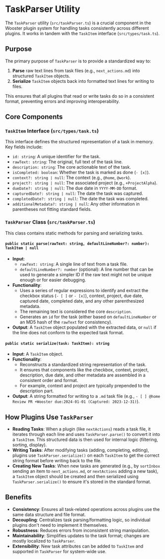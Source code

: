 # TaskParser Utility

The `TaskParser` utility (`src/taskParser.ts`) is a crucial component in the Wooster plugin system for handling tasks consistently across different plugins. It works in tandem with the `TaskItem` interface (`src/types/task.ts`).

## Purpose

The primary purpose of `TaskParser` is to provide a standardized way to:
1.  **Parse** raw text lines from task files (e.g., `next_actions.md`) into structured `TaskItem` objects.
2.  **Serialize** `TaskItem` objects back into formatted text lines for writing to files.

This ensures that all plugins that read or write tasks do so in a consistent format, preventing errors and improving interoperability.

## Core Components

### `TaskItem` Interface (`src/types/task.ts`)

This interface defines the structured representation of a task in memory. Key fields include:

*   `id: string`: A unique identifier for the task.
*   `rawText: string`: The original, full text of the task line.
*   `description: string`: The core actionable text of the task.
*   `isCompleted: boolean`: Whether the task is marked as done (`- [x]`).
*   `context?: string | null`: The context (e.g., `@home`, `@work`).
*   `project?: string | null`: The associated project (e.g., `+ProjectAlpha`).
*   `dueDate?: string | null`: The due date in `YYYY-MM-DD` format.
*   `capturedDate?: string | null`: The date the task was captured.
*   `completedDate?: string | null`: The date the task was completed.
*   `additionalMetadata?: string | null`: Any other information in parentheses not fitting standard fields.

### `TaskParser` Class (`src/taskParser.ts`)

This class contains static methods for parsing and serializing tasks.

#### `public static parse(rawText: string, defaultLineNumber?: number): TaskItem | null`

*   **Input**:
    *   `rawText: string`: A single line of text from a task file.
    *   `defaultLineNumber?: number` (optional): A line number that can be used to generate a simpler ID if the raw text might not be unique enough or for easier debugging.
*   **Functionality**:
    *   Uses a series of regular expressions to identify and extract the checkbox status (`- [ ]` or `- [x]`), context, project, due date, captured date, completed date, and any other parenthesized metadata.
    *   The remaining text is considered the core `description`.
    *   Generates an `id` for the task (either based on `defaultLineNumber` or an MD5 hash of the `rawText` for consistency).
*   **Output**: A `TaskItem` object populated with the extracted data, or `null` if the line does not conform to the expected task format.

#### `public static serialize(task: TaskItem): string`

*   **Input**: A `TaskItem` object.
*   **Functionality**:
    *   Reconstructs a standardized string representation of the task.
    *   It ensures that components like the checkbox, context, project, description, due date, and other metadata are assembled in a consistent order and format.
    *   For example, context and project are typically prepended to the description part.
*   **Output**: A string formatted for writing to a `.md` task file (e.g., `- [ ] @home Review PR +Wooster due:2024-01-01 (Captured: 2023-12-31)`).

## How Plugins Use `TaskParser`

*   **Reading Tasks**: When a plugin (like `nextActions`) reads a task file, it iterates through each line and uses `TaskParser.parse()` to convert it into a `TaskItem`. This structured data is then used for internal logic (filtering, sorting, display).
*   **Writing Tasks**: After modifying tasks (adding, completing, editing), plugins use `TaskParser.serialize()` on each `TaskItem` to get the correct string format before writing back to the file.
*   **Creating New Tasks**: When new tasks are generated (e.g., by `sortInbox` sending an item to `next_actions.md`, or `nextActions` adding a new task), a `TaskItem` object should be created and then serialized using `TaskParser.serialize()` to ensure it's stored in the standard format.

## Benefits

*   **Consistency**: Ensures all task-related operations across plugins use the same data structure and file format.
*   **Decoupling**: Centralizes task parsing/formatting logic, so individual plugins don't need to implement it themselves.
*   **Robustness**: Reduces errors from inconsistent string manipulation.
*   **Maintainability**: Simplifies updates to the task format; changes are mostly localized to `TaskParser`.
*   **Extensibility**: New task attributes can be added to `TaskItem` and supported in `TaskParser` for system-wide use. 